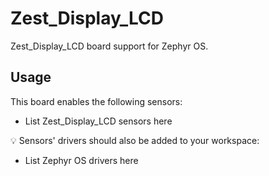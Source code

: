 # Zest_Display_LCD

Zest_Display_LCD board support for Zephyr OS.

## Usage
This board enables the following sensors:
- List Zest_Display_LCD sensors here

:bulb: Sensors' drivers should also be added to your workspace:
- List Zephyr OS drivers here
